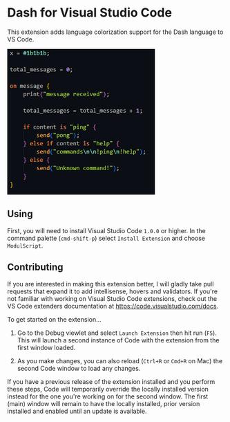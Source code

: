 # Dash for Visual Studio Code

This extension adds language colorization support for the Dash language to VS Code.

![IDE](https://raw.githubusercontent.com/kajdev/dash/main/vscode/example.png)

## Using

First, you will need to install Visual Studio Code `1.0.0` or higher. In the command palette (`cmd-shift-p`) select `Install Extension` and choose `ModulScript`.

## Contributing

If you are interested in making this extension better, I will gladly take pull requests that expand it to add intellisense, hovers and validators. If you're not familiar with working on Visual Studio Code extensions, check out the VS Code extenders documentation at
https://code.visualstudio.com/docs.

To get started on the extension...

1. Go to the Debug viewlet and select `Launch Extension` then hit run (`F5`). This will launch a second instance of Code with the extension from the first window loaded.

2. As you make changes, you can also reload (`Ctrl+R` or `Cmd+R` on Mac) the second Code window to load any changes.

If you have a previous release of the extension installed and you perform these steps, Code will temporarily override the locally installed version instead for the one you're working on for the second window. The first (main) window will remain to have the locally installed, prior version installed and enabled until an update is available.
